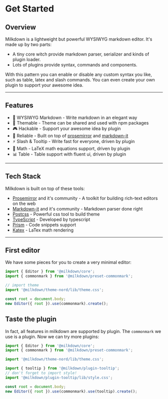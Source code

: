 # Get Started

## Overview

Milkdown is a lightweight but powerful WYSIWYG markdown editor. It's made up by two parts:

-   A tiny core witch provide markdown parser, serializer and kinds of plugin loader.
-   Lots of plugins provide syntax, commands and components.

With this pattern you can enable or disable any custom syntax you like, such as table, latex and slash commands.
You can even create your own plugin to support your awesome idea.

---

## Features

-   📝 WYSIWYG Markdown - Write markdown in an elegant way
-   🎨 Themable - Theme can be shared and used with npm packages
-   🎮 Hackable - Support your awesome idea by plugin
-   🦾 Reliable - Built on top of [prosemirror](https://prosemirror.net/) and [markdown-it](https://markdown-it.github.io/)
-   ⚡️ Slash & Tooltip - Write fast for everyone, driven by plugin
-   🧮 Math - LaTeX math equations support, driven by plugin
-   📊 Table - Table support with fluent ui, driven by plugin

---

## Tech Stack

Milkdown is built on top of these tools:

-   [Prosemirror](https://prosemirror.net/) and it's community - A toolkit for building rich-text editors on the web
-   [Markdown-it](https://markdown-it.github.io/) and it's community - Markdown parser done right
-   [Postcss](https://postcss.org/) - Powerful css tool to build theme
-   [TypeScript](https://www.typescriptlang.org/) - Developed by typescript
-   [Prism](https://prismjs.com/) - Code snippets support
-   [Katex](https://katex.org/) - LaTex math rendering

---

## First editor

We have some pieces for you to create a very minimal editor:

```typescript
import { Editor } from '@milkdown/core';
import { commonmark } from '@milkdown/preset-commonmark';

// import theme
import '@milkdown/theme-nord/lib/theme.css';

const root = document.body;
new Editor({ root }).use(commonmark).create();
```

## Taste the plugin

In fact, all features in milkdown are supported by plugin.
The `commonmark` we use is a plugin. Now we can try more plugins:

```typescript
import { Editor } from '@milkdown/core';
import { commonmark } from '@milkdown/preset-commonmark';

import '@milkdown/theme-nord/lib/theme.css';

import { tooltip } from '@milkdown/plugin-tooltip';
// don't forget to import style!
import '@milkdown/plugin-tooltip/lib/style.css';

const root = document.body;
new Editor({ root }).use(commonmark).use(tooltip).create();
```
